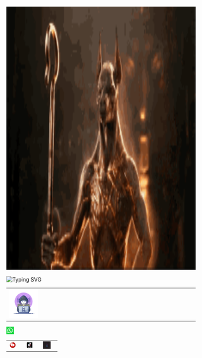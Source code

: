 <p align="center"><img style="width: 900px; margin: 0 auto; height: 700px;" src="image1.gif"></p>
<img src="http://readme-typing-svg.herokuapp.com?font=Delicious+Handrawn&pause=1000&color=F70000&width=300&lines=Loading...............;Hola+👋👋;soy+asistente+de+Andi;que+opinas+de+tu+experiencia+x+aqui;comentanos+aqui+en+nuestras+redes+sociales+👇👇👇;no+te+pierdas+de+nuestros+nuevos+contenidos😁;aunque+no+subo+mucho+contenido+jeje;visitanos+en+WhatsApp+para+socializar😉" alt="Typing SVG" />
<table width="80%" align="center"><tr><td width="25%"><img width="70%" src="image1.webp"></td><td colspan="3" width="75%"></td></tr></table>
<div><table width="80%" align="center><tr>
	<td width="25%"><img width="20px" height="20px" src="image1.png"></td>
	<td width="25%"><img width="20px" height="20px" src="image2.jfif"></td>
	<td width="25%"><img width="20px" height="20px" src="image3.png"></td>
	<td width="25%"><img width="20px" height="20px" src="image4.jfif"></td>
	</tr></div>
</table>

